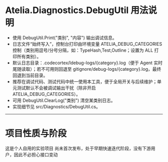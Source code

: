 # Atelia.Diagnostics.DebugUtil 用法说明
- 使用 DebugUtil.Print("类别", "内容") 输出调试信息。
- 日志文件“始终写入”，控制台打印由环境变量 ATELIA_DEBUG_CATEGORIES 控制（类别用逗号/分号分隔，如：TypeHash,Test,Outline；设置为 ALL 打印所有类别）。
- 默认日志目录：.codecortex/ldebug-logs/{category}.log（便于 Agent 实时尾随读取）；若不可用则回退至 gitignore/debug-logs/{category}.log，最终回退到当前目录。
- 推荐在调试代码、测试代码中统一使用本工具，便于全局开关与后续维护；单元测试默认不会被调试输出干扰（除非开启 ATELIA_DEBUG_CATEGORIES）。
- 可用 DebugUtil.ClearLog("类别") 清空某类别日志。
- 实现细节见 src/Diagnostics/DebugUtil.cs。

---

# 项目性质与阶段
这是个人自用的实验项目
尚未首次发布，处于早期快速迭代阶段，没有下游用户，因此不必担心接口变动
